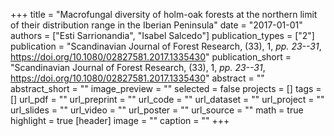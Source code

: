 +++
title = "Macrofungal diversity of holm-oak forests at the northern limit of their distribution range in the Iberian Peninsula"
date = "2017-01-01"
authors = ["Esti Sarrionandia", "Isabel Salcedo"]
publication_types = ["2"]
publication = "Scandinavian Journal of Forest Research, (33), 1, _pp. 23--31_, https://doi.org/10.1080/02827581.2017.1335430"
publication_short = "Scandinavian Journal of Forest Research, (33), 1, _pp. 23--31_, https://doi.org/10.1080/02827581.2017.1335430"
abstract = ""
abstract_short = ""
image_preview = ""
selected = false
projects = []
tags = []
url_pdf = ""
url_preprint = ""
url_code = ""
url_dataset = ""
url_project = ""
url_slides = ""
url_video = ""
url_poster = ""
url_source = ""
math = true
highlight = true
[header]
image = ""
caption = ""
+++
